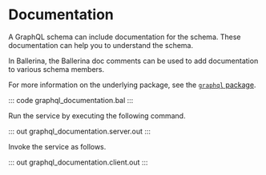 # Documentation

A GraphQL schema can include documentation for the schema. These documentation can help you to understand the schema.

In Ballerina, the Ballerina doc comments can be used to add documentation to various schema members.

For more information on the underlying package, see the [`graphql` package](https://docs.central.ballerina.io/ballerina/graphql/latest/).

::: code graphql_documentation.bal :::

Run the service by executing the following command.

::: out graphql_documentation.server.out :::

Invoke the service as follows.

::: out graphql_documentation.client.out :::
